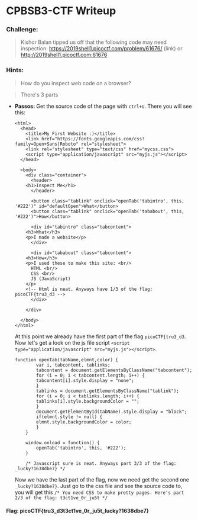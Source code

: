 # CPBSB3-CTF Writeup

### Challenge: 
>Kishor Balan tipped us off that the following code may need inspection: https://2019shell1.picoctf.com/problem/61676/ (link) or http://2019shell1.picoctf.com:61676

### Hints:
>How do you inspect web code on a browser?

>There's 3 parts

- **Passos:**
	Get the source code of the page with `ctrl+U`. There you will see this:

	```<!doctype html>
	<html>
	  <head>
	    <title>My First Website :)</title>
	    <link href="https://fonts.googleapis.com/css?family=Open+Sans|Roboto" rel="stylesheet">
	    <link rel="stylesheet" type="text/css" href="mycss.css">
	    <script type="application/javascript" src="myjs.js"></script>
	  </head>

	  <body>
	    <div class="container">
	      <header>
		<h1>Inspect Me</h1>
	      </header>

	      <button class="tablink" onclick="openTab('tabintro', this, '#222')" id="defaultOpen">What</button>
	      <button class="tablink" onclick="openTab('tababout', this, '#222')">How</button>
	      
	      <div id="tabintro" class="tabcontent">
		<h3>What</h3>
		<p>I made a website</p>
	      </div>

	      <div id="tababout" class="tabcontent">
		<h3>How</h3>
		<p>I used these to make this site: <br/>
		  HTML <br/>
		  CSS <br/>
		  JS (JavaScript)
		</p>
		<!-- Html is neat. Anyways have 1/3 of the flag: picoCTF{tru3_d3 -->
	      </div>
	      
	    </div>
	    
	  </body>
	</html>
	```

	At this point we already have the first part of the flag `picoCTF{tru3_d3`. Now let's get a look on the js file script `<script type="application/javascript" src="myjs.js"></script>`.

	```
	function openTab(tabName,elmnt,color) {
		    var i, tabcontent, tablinks;
		    tabcontent = document.getElementsByClassName("tabcontent");
		    for (i = 0; i < tabcontent.length; i++) {
			tabcontent[i].style.display = "none";
		    }
		    tablinks = document.getElementsByClassName("tablink");
		    for (i = 0; i < tablinks.length; i++) {
			tablinks[i].style.backgroundColor = "";
		    }
		    document.getElementById(tabName).style.display = "block";
		    if(elmnt.style != null) {
			elmnt.style.backgroundColor = color;
		    }
		}

		window.onload = function() {
		    openTab('tabintro', this, '#222');
		}

		/* Javascript sure is neat. Anyways part 3/3 of the flag: _lucky?1638dbe7} */
	```
	Now we have the last part of the flag, now we need get the second one `_lucky?1638dbe7}`. Just go to the css file and see the source code to, you will get this `/* You need CSS to make pretty pages. Here's part 2/3 of the flag: t3ct1ve_0r_ju5t */`

#### Flag: **picoCTF{tru3_d3t3ct1ve_0r_ju5t_lucky?1638dbe7}**
